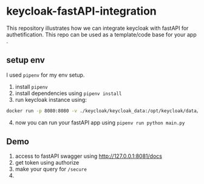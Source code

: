 # keycloak-fastAPI-integration

This repository illustrates how we can integrate keycloak with fastAPI for authetification.
This repo can be used as a template/code base for your app . 


## setup env

I used `pipenv` for my env setup.

1. install `pipenv`
2. install dependencies using `pipenv install`
3. run keycloak instance using:

```bash
docker run -p 8080:8080 -v ./keycloak/keycloak_data:/opt/keycloak/data/h2 -e KEYCLOAK_ADMIN=admin -e KEYCLOAK_ADMIN_PASSWORD=admin quay.io/keycloak/keycloak:22.0.3 start-dev
```

4. now you can run your fastAPI app using `pipenv run python main.py`

## Demo

1. access to fastAPI swagger using http://127.0.0.1:8081/docs
2. get token using authorize
3. make your query for `/secure`
4. 
